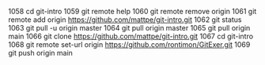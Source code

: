  1058  cd git-intro
 1059  git remote help
 1060  git remote remove origin
 1061  git remote add origin https://github.com/mattpe/git-intro.git
 1062  git status
 1063  git pull -u origin master
 1064  git pull origin master
 1065  git pull origin main
 1066  git clone https://github.com/mattpe/git-intro.git
 1067  cd git-intro
 1068  git remote set-url origin https://github.com/rontimon/GitExer.git
 1069  git push origin main
